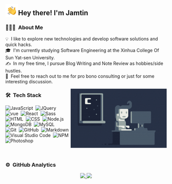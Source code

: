 <img alt="Night Coding" src="./assets/Hand%20Wave.gif" width='40' align="left"/><h2>Hey there! I'm Jamtin</h2>

<!-- ## 👋 &nbsp;Hey there! I'm Jamtin -->

### 👨🏻‍💻 &nbsp;About Me

💡 &nbsp;I like to explore new technologies and develop software solutions and quick hacks.\
🎓 &nbsp;I'm currently studying Software Engineering at the Xinhua College Of Sun Yat-sen University.\
✍️ &nbsp;In my free time, I pursue Blog Writing and Note Review as hobbies/side hustles.\
💬 &nbsp;Feel free to reach out to me for pro bono consulting or just for some interesting discussion.

<img alt="Night Coding" src="https://raw.githubusercontent.com/AVS1508/AVS1508/master/assets/Night-Coding.gif" align="right"/>

### 🛠 &nbsp;Tech Stack

![JavaScript](https://img.shields.io/badge/-JavaScript-05122A?style=flat&logo=javascript)&nbsp;
![JQuery](https://img.shields.io/badge/-JQuery-05122A?style=flat&logo=jquery)&nbsp;
![vue](https://img.shields.io/badge/-Vue-05122A?style=flat&logo=vue)&nbsp;
![React](https://img.shields.io/badge/-React-05122A?style=flat&logo=react)&nbsp;
![Sass](https://img.shields.io/badge/-Sass-05122A?style=flat&logo=sass)&nbsp;\
![HTML](https://img.shields.io/badge/-HTML-05122A?style=flat&logo=HTML5)&nbsp;
![CSS](https://img.shields.io/badge/-CSS-05122A?style=flat&logo=CSS3&logoColor=1572B6)&nbsp;
![Node.js](https://img.shields.io/badge/-Node.js-05122A?style=flat&logo=node.js)&nbsp;
![MongoDB](https://img.shields.io/badge/-MongoDB-333333?style=flat&logo=mongodb)&nbsp;
![MySQL](https://img.shields.io/badge/-MySQL-333333?style=flat&logo=mysql)\
![Git](https://img.shields.io/badge/-Git-05122A?style=flat&logo=git)&nbsp;
![GitHub](https://img.shields.io/badge/-GitHub-05122A?style=flat&logo=github)&nbsp;
![Markdown](https://img.shields.io/badge/-Markdown-05122A?style=flat&logo=markdown)\
![Visual Studio Code](https://img.shields.io/badge/-Visual%20Studio%20Code-05122A?style=flat&logo=visual-studio-code&logoColor=007ACC)&nbsp;
![NPM](https://img.shields.io/badge/-NPM-05122A?style=flat&logo=npm)&nbsp;
![Photoshop](https://img.shields.io/badge/-Photoshop-05122A?style=flat&logo=adobe-photoshop)\
<br><br>

### ⚙️ &nbsp;GitHub Analytics

<p align="center">
<a href="https://github.com/Jamt1n">
  <img height="180em" src="https://github-readme-stats-eight-theta.vercel.app/api?username=Jamt1n&show_icons=true&theme=algolia&include_all_commits=true&count_private=true"/>
  <img height="180em" src="https://github-readme-stats-eight-theta.vercel.app/api/top-langs/?username=Jamt1n&layout=compact&langs_count=8&theme=algolia"/>
</a>
</p>
